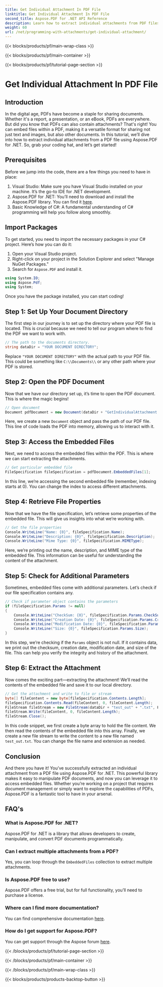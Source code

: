 ```yaml
---
title: Get Individual Attachment In PDF File
linktitle: Get Individual Attachment In PDF File
second_title: Aspose.PDF for .NET API Reference
description: Learn how to extract individual attachments from PDF files using Aspose.PDF for .NET in this step-by-step tutorial. 
weight: 60
url: /net/programming-with-attachments/get-individual-attachment/
---
```


{{< blocks/products/pf/main-wrap-class >}}

{{< blocks/products/pf/main-container >}}

{{< blocks/products/pf/tutorial-page-section >}}

# Get Individual Attachment In PDF File

## Introduction

In the digital age, PDFs have become a staple for sharing documents. Whether it's a report, a presentation, or an eBook, PDFs are everywhere. But did you know that PDFs can also contain attachments? That's right! You can embed files within a PDF, making it a versatile format for sharing not just text and images, but also other documents. In this tutorial, we’ll dive into how to extract individual attachments from a PDF file using Aspose.PDF for .NET. So, grab your coding hat, and let’s get started!

## Prerequisites

Before we jump into the code, there are a few things you need to have in place:

1. Visual Studio: Make sure you have Visual Studio installed on your machine. It’s the go-to IDE for .NET development.
2. Aspose.PDF for .NET: You’ll need to download and install the Aspose.PDF library. You can find it [here](https://releases.aspose.com/pdf/net/).
3. Basic Knowledge of C#: A fundamental understanding of C# programming will help you follow along smoothly.

## Import Packages

To get started, you need to import the necessary packages in your C# project. Here’s how you can do it:

1. Open your Visual Studio project.
2. Right-click on your project in the Solution Explorer and select "Manage NuGet Packages."
3. Search for `Aspose.PDF` and install it.

```csharp
using System.IO;
using Aspose.Pdf;
using System;
```

Once you have the package installed, you can start coding!

## Step 1: Set Up Your Document Directory

The first step in our journey is to set up the directory where your PDF file is located. This is crucial because we need to tell our program where to find the PDF we want to work with.

```csharp
// The path to the documents directory.
string dataDir = "YOUR DOCUMENT DIRECTORY";
```

Replace `"YOUR DOCUMENT DIRECTORY"` with the actual path to your PDF file. This could be something like `C:\\Documents\\` or any other path where your PDF is stored.

## Step 2: Open the PDF Document

Now that we have our directory set up, it’s time to open the PDF document. This is where the magic begins!

```csharp
// Open document
Document pdfDocument = new Document(dataDir + "GetIndividualAttachment.pdf");
```

Here, we create a new `Document` object and pass the path of our PDF file. This line of code loads the PDF into memory, allowing us to interact with it.

## Step 3: Access the Embedded Files

Next, we need to access the embedded files within the PDF. This is where we can start extracting the attachments.

```csharp
// Get particular embedded file
FileSpecification fileSpecification = pdfDocument.EmbeddedFiles[1];
```

In this line, we’re accessing the second embedded file (remember, indexing starts at 0). You can change the index to access different attachments.

## Step 4: Retrieve File Properties

Now that we have the file specification, let’s retrieve some properties of the embedded file. This will give us insights into what we’re working with.

```csharp
// Get the file properties
Console.WriteLine("Name: {0}", fileSpecification.Name);
Console.WriteLine("Description: {0}", fileSpecification.Description);
Console.WriteLine("Mime Type: {0}", fileSpecification.MIMEType);
```

Here, we’re printing out the name, description, and MIME type of the embedded file. This information can be useful for understanding the content of the attachment.

## Step 5: Check for Additional Parameters

Sometimes, embedded files come with additional parameters. Let’s check if our file specification contains any.

```csharp
// Check if parameter object contains the parameters
if (fileSpecification.Params != null)
{
	Console.WriteLine("CheckSum: {0}", fileSpecification.Params.CheckSum);
	Console.WriteLine("Creation Date: {0}", fileSpecification.Params.CreationDate);
	Console.WriteLine("Modification Date: {0}", fileSpecification.Params.ModDate);
	Console.WriteLine("Size: {0}", fileSpecification.Params.Size);
}
```

In this step, we’re checking if the `Params` object is not null. If it contains data, we print out the checksum, creation date, modification date, and size of the file. This can help you verify the integrity and history of the attachment.

## Step 6: Extract the Attachment

Now comes the exciting part—extracting the attachment! We’ll read the contents of the embedded file and save it to our local directory.

```csharp
// Get the attachment and write to file or stream
byte[] fileContent = new byte[fileSpecification.Contents.Length];
fileSpecification.Contents.Read(fileContent, 0, fileContent.Length);
FileStream fileStream = new FileStream(dataDir + "test_out" + ".txt", FileMode.Create);
fileStream.Write(fileContent, 0, fileContent.Length);
fileStream.Close();
```

In this code snippet, we first create a byte array to hold the file content. We then read the contents of the embedded file into this array. Finally, we create a new file stream to write the content to a new file named `test_out.txt`. You can change the file name and extension as needed.

## Conclusion

And there you have it! You’ve successfully extracted an individual attachment from a PDF file using Aspose.PDF for .NET. This powerful library makes it easy to manipulate PDF documents, and now you can leverage it to access embedded files. Whether you’re working on a project that requires document management or simply want to explore the capabilities of PDFs, Aspose.PDF is a fantastic tool to have in your arsenal.

## FAQ's

### What is Aspose.PDF for .NET?
Aspose.PDF for .NET is a library that allows developers to create, manipulate, and convert PDF documents programmatically.

### Can I extract multiple attachments from a PDF?
Yes, you can loop through the `EmbeddedFiles` collection to extract multiple attachments.

### Is Aspose.PDF free to use?
Aspose.PDF offers a free trial, but for full functionality, you’ll need to purchase a license.

### Where can I find more documentation?
You can find comprehensive documentation [here](https://reference.aspose.com/pdf/net/).

### How do I get support for Aspose.PDF?
You can get support through the Aspose forum [here](https://forum.aspose.com/c/pdf/10).


{{< /blocks/products/pf/tutorial-page-section >}}

{{< /blocks/products/pf/main-container >}}

{{< /blocks/products/pf/main-wrap-class >}}

{{< blocks/products/products-backtop-button >}}
